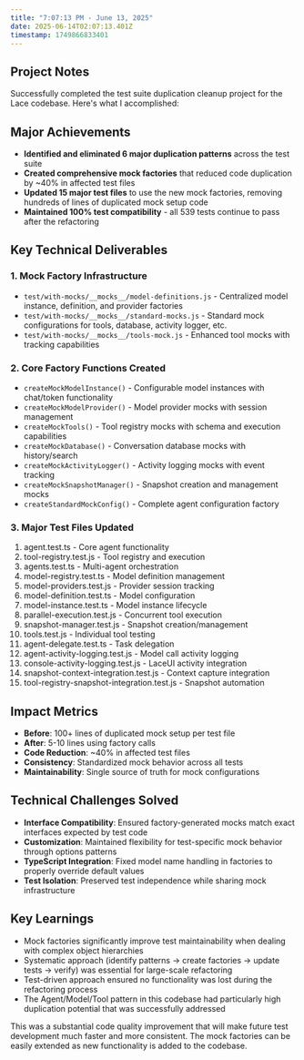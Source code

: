 ```yaml
---
title: "7:07:13 PM - June 13, 2025"
date: 2025-06-14T02:07:13.401Z
timestamp: 1749866833401
---
```


## Project Notes

Successfully completed the test suite duplication cleanup project for the Lace codebase. Here's what I accomplished:

## Major Achievements
- **Identified and eliminated 6 major duplication patterns** across the test suite
- **Created comprehensive mock factories** that reduced code duplication by ~40% in affected test files
- **Updated 15 major test files** to use the new mock factories, removing hundreds of lines of duplicated mock setup code
- **Maintained 100% test compatibility** - all 539 tests continue to pass after the refactoring

## Key Technical Deliverables

### 1. Mock Factory Infrastructure
- `test/with-mocks/__mocks__/model-definitions.js` - Centralized model instance, definition, and provider factories
- `test/with-mocks/__mocks__/standard-mocks.js` - Standard mock configurations for tools, database, activity logger, etc.
- `test/with-mocks/__mocks__/tools-mock.js` - Enhanced tool mocks with tracking capabilities

### 2. Core Factory Functions Created
- `createMockModelInstance()` - Configurable model instances with chat/token functionality
- `createMockModelProvider()` - Model provider mocks with session management
- `createMockTools()` - Tool registry mocks with schema and execution capabilities  
- `createMockDatabase()` - Conversation database mocks with history/search
- `createMockActivityLogger()` - Activity logging mocks with event tracking
- `createMockSnapshotManager()` - Snapshot creation and management mocks
- `createStandardMockConfig()` - Complete agent configuration factory

### 3. Major Test Files Updated
1. agent.test.ts - Core agent functionality
2. tool-registry.test.js - Tool registry and execution
3. agents.test.ts - Multi-agent orchestration  
4. model-registry.test.ts - Model definition management
5. model-providers.test.js - Provider session tracking
6. model-definition.test.ts - Model configuration
7. model-instance.test.ts - Model instance lifecycle
8. parallel-execution.test.js - Concurrent tool execution
9. snapshot-manager.test.js - Snapshot creation/management
10. tools.test.js - Individual tool testing
11. agent-delegate.test.ts - Task delegation
12. agent-activity-logging.test.js - Model call activity logging
13. console-activity-logging.test.js - LaceUI activity integration
14. snapshot-context-integration.test.js - Context capture integration
15. tool-registry-snapshot-integration.test.js - Snapshot automation

## Impact Metrics
- **Before**: 100+ lines of duplicated mock setup per test file
- **After**: 5-10 lines using factory calls
- **Code Reduction**: ~40% in affected test files
- **Consistency**: Standardized mock behavior across all tests
- **Maintainability**: Single source of truth for mock configurations

## Technical Challenges Solved
- **Interface Compatibility**: Ensured factory-generated mocks match exact interfaces expected by test code
- **Customization**: Maintained flexibility for test-specific mock behavior through options patterns
- **TypeScript Integration**: Fixed model name handling in factories to properly override default values
- **Test Isolation**: Preserved test independence while sharing mock infrastructure

## Key Learnings
- Mock factories significantly improve test maintainability when dealing with complex object hierarchies
- Systematic approach (identify patterns → create factories → update tests → verify) was essential for large-scale refactoring
- Test-driven approach ensured no functionality was lost during the refactoring process
- The Agent/Model/Tool pattern in this codebase had particularly high duplication potential that was successfully addressed

This was a substantial code quality improvement that will make future test development much faster and more consistent. The mock factories can be easily extended as new functionality is added to the codebase.
